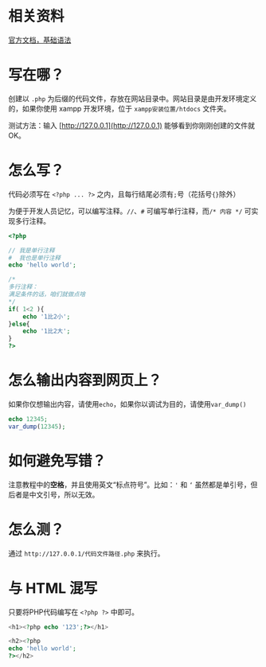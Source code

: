 # 相关资料

[官方文档，基础语法](https://www.php.net/manual/zh/language.basic-syntax.php)

# 写在哪？

创建以 `.php` 为后缀的代码文件，存放在网站目录中。网站目录是由开发环境定义的，如果你使用 xampp 开发环境，位于 `xampp安装位置/htdocs` 文件夹。

测试方法：输入 [http://127.0.0.1](http://127.0.0.1) 能够看到你刚刚创建的文件就OK。


# 怎么写？

代码必须写在 `<?php ... ?>` 之内，且每行结尾必须有`;`号（花括号`{}`除外）

为便于开发人员记忆，可以编写注释。`//`、`#` 可编写单行注释，而`/* 内容 */` 可实现多行注释。

```PHP
<?php

// 我是单行注释
#  我也是单行注释
echo 'hello world';

/*
多行注释：
满足条件的话，咱们就做点啥
*/
if( 1<2 ){
    echo '1比2小';
}else{
    echo '1比2大';
}
?>
```

# 怎么输出内容到网页上？

如果你仅想输出内容，请使用`echo`，如果你以调试为目的，请使用`var_dump()`

```PHP
echo 12345;
var_dump(12345);
```

# 如何避免写错？

注意教程中的**空格**，并且使用英文“标点符号”。比如：`'` 和 `‘` 虽然都是单引号，但后者是中文引号，所以无效。

# 怎么测？

通过 `http://127.0.0.1/代码文件路径.php` 来执行。

# 与 HTML 混写

只要将PHP代码编写在 `<?php ?>` 中即可。

```PHP
<h1><?php echo '123';?></h1>

<h2><?php
echo 'hello world';
?></h2>
```